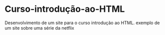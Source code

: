 # Curso-introdução-ao-HTML
Desenvolvimento de um site para o curso introdução ao HTML.
exemplo de um site sobre uma série da netflix
